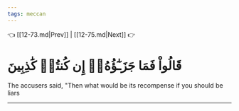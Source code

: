 ```yaml
---
tags: meccan
---
```


👈 [[12-73.md|Prev]] | [[12-75.md|Next]] 👉

# قَالُواْ فَمَا جَزَـٰٓؤُهُۥٓ إِن كُنتُمۡ كَٰذِبِينَ

The accusers said, "Then what would be its recompense if you should be liars

---

